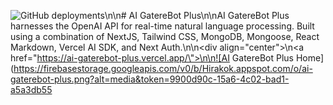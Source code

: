 ![GitHub deployments](https://img.shields.io/github/deployments/Hirakok/ai-gaterebot-plus/production?style=flat&logo=vercel&logoColor=white&label=vercel)\n\n# AI GatereBot Plus\n\nAI GatereBot Plus harnesses the OpenAI API for real-time natural language processing. Built using a combination of NextJS, Tailwind CSS, MongoDB, Mongoose, React Markdown, Vercel AI SDK, and Next Auth.\n\n<div align=\"center\">\n<a href=\"https://ai-gaterebot-plus.vercel.app/\">\n\n![AI GatereBot Plus Home](https://firebasestorage.googleapis.com/v0/b/Hirakok.appspot.com/o/ai-gaterebot-plus.png?alt=media&token=9900d90c-15a6-4c02-bad1-a5a3db55